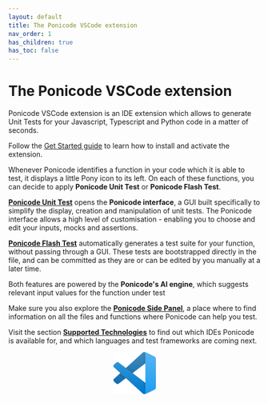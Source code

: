 ```yaml
---
layout: default
title: The Ponicode VSCode extension
nav_order: 1
has_children: true
has_toc: false
---
```


# The Ponicode VSCode extension


Ponicode VSCode extension is an IDE extension which allows to generate Unit Tests for your Javascript, Typescript and Python code in a matter of seconds.

Follow the [Get Started guide](vscode_extension/get_started/) to learn how to install and activate the extension.

Whenever Ponicode identifies a function in your code which it is able to test, it displays a little Pony icon to its left. On each of these functions, you can decide to apply **Ponicode Unit Test** or **Ponicode Flash Test**.

[**Ponicode Unit Test**](vscode_extension/gui_test/) opens the **Ponicode interface**, a GUI built specifically to simplify the display, creation and manipulation of unit tests. The Ponicode interface allows a high level of customisation - enabling you to choose and edit your inputs, mocks and assertions.

[**Ponicode Flash Test**](vscode_extension/flash_test/) automatically generates a test suite for your function, without passing through a GUI. These tests are bootstrapped directly in the file, and can be committed as they are or can be edited by you manually at a later time.

Both features are powered by the **Ponicode's AI engine**, which suggests relevant input values for the function under test

Make sure you also explore the [**Ponicode Side Panel**](vscode_extension/side_panel/), a place where to find information on all the files and functions where Ponicode can help you test.

Visit the section [**Supported Technologies**](vscode_extension/supported_technologies/) to find out which IDEs Ponicode is available for, and which languages and test frameworks are coming next.

<p align="center" >
    <img src="/assets/images/vscode.png" alt="vscode" width="85"/>
</p>